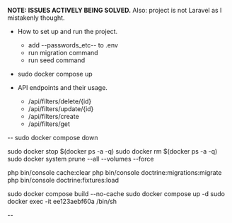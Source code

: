 **NOTE:  ISSUES ACTIVELY BEING SOLVED.**
Also: project is not Laravel as I mistakenly thought.

- How to set up and run the project.
  - add --passwords_etc-- to .env
  - run migration command
  - run seed command

- sudo docker compose up

- API endpoints and their usage.
  - /api/filters/delete/{id}
  - /api/filters/update/{id}
  - /api/filters/create
  - /api/filters/get

--
sudo docker compose down

sudo  docker stop $(docker ps -a -q)
sudo docker rm $(docker ps -a -q)
sudo docker system prune --all --volumes --force

php bin/console cache:clear
php bin/console doctrine:migrations:migrate
php bin/console doctrine:fixtures:load

sudo docker compose build --no-cache
sudo docker compose up -d
sudo docker exec -it ee123aebf60a  /bin/sh


--


